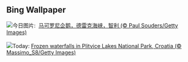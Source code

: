 ## Bing Wallpaper
![](https://www.bing.com/th?id=OHR.MacaroniPenguins_ZH-CN0600867997_UHD.jpg&w=1000)今日图片: &nbsp;[马可罗尼企鹅，德雷克海峡，智利 (© Paul Souders/Getty Images)](https://www.bing.com/th?id=OHR.MacaroniPenguins_ZH-CN0600867997_UHD.jpg)
<br><br/>
![](https://www.bing.com/th?id=OHR.PlitviceWinter_EN-US1870468945_UHD.jpg&w=1000)Today: [Frozen waterfalls in Plitvice Lakes National Park, Croatia (© Massimo_S8/Getty Images)](https://www.bing.com/th?id=OHR.PlitviceWinter_EN-US1870468945_UHD.jpg)
<br><br/>
